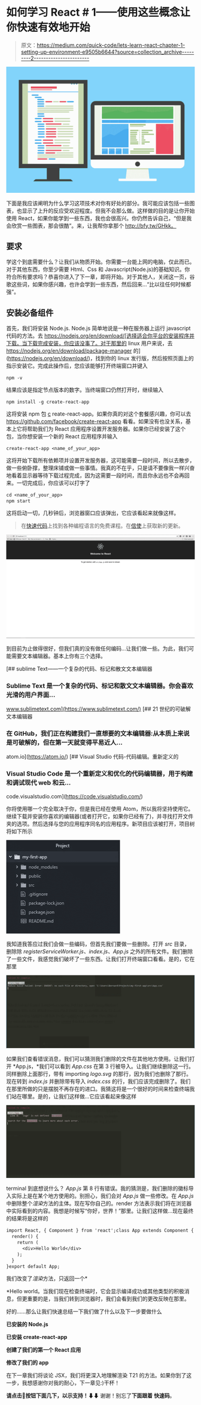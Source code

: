 # 如何学习 React # 1——使用这些概念让你快速有效地开始

> 原文：<https://medium.com/quick-code/lets-learn-react-chapter-1-setting-up-environment-e9505b6644?source=collection_archive---------2----------------------->

![](img/169ddc681d5c7de65d9ffe77087409fc.png)

下面是我应该阐明为什么学习这项技术对你有好处的部分。我可能应该包括一些图表，也显示了上升的反应受欢迎程度。但我不会那么做。这样做的目的是让你开始使用 React，如果你能学到一些东西，我也会很高兴。你仍然告诉自己，“但是我会欣赏一些图表，那会很酷”。来，让我帮你拿那个 http://bfy.tw/GHkk。

## 要求

学这个到底需要什么？让我们从物质开始。你需要一台能上网的电脑，仅此而已。对于其他东西，你至少需要 Html、Css 和 Javascript(Node.js)的基础知识。你符合所有要求吗？恭喜你进入了下一章，即将开始。对于其他人，关闭这一页，谷歌这些词，如果你感兴趣，也许会学到一些东西，然后回来…“比以往任何时候都强”。

## 安装必备组件

首先，我们将安装 Node.js. Node.js 简单地说是一种在服务器上运行 javascript 代码的方法。去 https://nodejs.org/en/download/[选择适合你平台的安装程序并下载。当下载完成安装，你应该没事了。对于那里的 linux 用户来说，去 https://nodejs.org/en/download/package-manager 的](https://nodejs.org/en/download/)，找到你的 linux 发行版，然后按照页面上的指示安装它。完成此操作后，您应该能够打开终端窗口并键入

```
npm -v
```

结果应该是指定节点版本的数字。当终端窗口仍然打开时，继续输入

```
npm install -g create-react-app
```

这将安装 npm 包 [c](https://github.com/facebook/create-react-app) reate-react-app。如果你真的对这个套餐感兴趣，你可以去 https://github.com/facebook/create-react-app 看看。如果没有也没关系，基本上它将帮助我们为 React 应用程序设置开发服务器。如果你已经安装了这个包，当你想安装一个新的 React 应用程序并输入

```
create-react-app <name_of_your_app>
```

这将开始下载所有依赖项并设置开发服务器，这可能需要一段时间，所以去散步，做一些俯卧撑，整理床铺或做一些事情。我真的不在乎，只是请不要像我一样兴奋地看着显示器等待下载过程完成，因为这需要一段时间，而且你永远也不会再回来。一切完成后，你应该可以打字了

```
cd <name_of_your_app>
npm start
```

这将启动一切，几秒钟后，浏览器窗口应该弹出，它应该看起来就像这样。

> 在[快速代码](http://www.quickcode.co/)上找到各种编程语言的免费课程。在[信使](https://www.messenger.com/t/1493528657352302)上获取新的更新。

![](img/1f933cb4f18fae7042cee9801cae6965.png)

到目前为止做得很好，但我们真的没有做任何编码…让我们做一些。为此，我们可能需要文本编辑器。基本上你有三个选择。

[](https://www.sublimetext.com/) [## sublime Text——一个复杂的代码、标记和散文文本编辑器

### Sublime Text 是一个复杂的代码、标记和散文文本编辑器。你会喜欢光滑的用户界面…

www.sublimetext.com](https://www.sublimetext.com/) [](https://atom.io/) [## 21 世纪的可破解文本编辑器

### 在 GitHub，我们正在构建我们一直想要的文本编辑器:从本质上来说是可破解的，但在第一天就变得平易近人…

atom.io](https://atom.io/) [](https://code.visualstudio.com/) [## Visual Studio 代码-代码编辑。重新定义的

### Visual Studio Code 是一个重新定义和优化的代码编辑器，用于构建和调试现代 web 和云…

code.visualstudio.com](https://code.visualstudio.com/) 

你将使用哪一个完全取决于你，但是我已经在使用 Atom，所以我将坚持使用它。继续下载并安装你喜欢的编辑器(或者打开它，如果你已经有了)，并寻找打开文件夹的选项。然后选择与您的应用程序同名的应用程序。新项目应该被打开，项目树将如下所示

![](img/36fe3b42ad78c889364b067b9ef64bda.png)

我知道我答应过我们会做一些编码，但首先我们要做一些删除。打开 *src* 目录，删除除 *registerServiceWorker.js、index.js、App.js* 之外的所有文件。我们删除了一些文件，我感觉我们破坏了一些东西。让我们打开终端窗口看看。是的，它在那里

![](img/ec772257a908f3928e9a669957f5bd64.png)

如果我们查看错误消息，我们可以猜测我们删除的文件在其他地方使用。让我们打开 *App.js，*我们可以看到 *App.css* 在第 3 行被导入。让我们继续删除这一行。同样删除上面那行，带有 importing *logo.svg* 的那行，因为我们也删除了那行。现在转到 *index.js* 并删除带有导入 *index.css* 的行，我们应该完成删除了。我们在那里所做的只是摆脱不再存在的进口。我猜这将是一个很好的时间来检查终端我们站在哪里。是的，让我们这样做…它应该看起来像这样

![](img/5d881a581dd03e807306ee4af5665c71.png)

terminal 到底想说什么？ *App.js* 第 8 行有错误。我的猜测是，我们删除的徽标导入实际上是在某个地方使用的。别担心，我们会对 *App.js* 做一些修改。在 *App.js* 中删除整个*渲染*方法的主体。现在写你自己的。render 方法表示我们将在浏览器中实际看到的内容。我想是时候写“你好，世界！”那里。让我们这样做…现在最终的结果将是这样的

```
import React, { Component } from 'react';class App extends Component {
  render() {
    return (
      <div>Hello World</div>
    );
  }
}export default App;
```

我们改变了*渲染*方法，只返回一个*<div>*Hello world。当我们现在检查终端时，它会显示编译成功或其他类型的积极消息，但更重要的是，当我们转到浏览器时，我们会看到我们的更改反映在那里。

好的……那么让我们快速总结一下我们做了什么以及下一步要做什么

**已安装的 Node.js**

**已安装 create-react-app**

**创建了我们的第一个 React 应用**

**修改了我们的 app**

在下一章我们将谈论 JSX，我们将更深入地理解渲染 T21 的方法。如果你到了这一步，我想感谢你对我的耐心，下一章见:)干杯！

**请点击👏按钮下面几下，以示支持！⬇⬇** 谢谢！别忘了**下面跟着** **快速码**。